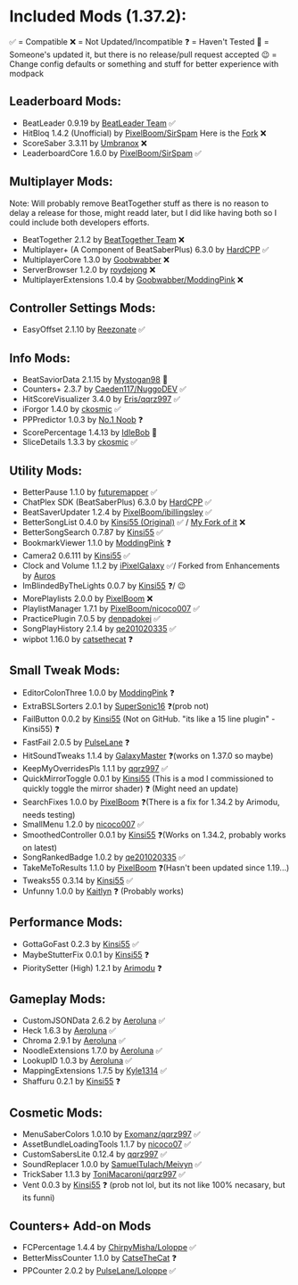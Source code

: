 # Included Mods (1.37.2):

✅ = Compatible
❌ = Not Updated/Incompatible
❓ = Haven't Tested
🤷 = Someone's updated it, but there is no release/pull request accepted
😉 = Change config defaults or something and stuff for better experience with modpack

## Leaderboard Mods:
- BeatLeader 0.9.19 by [BeatLeader Team](https://github.com/BeatLeader/beatleader-mod/releases) ✅
- HitBloq 1.4.2 (Unofficial) by [PixelBoom/SirSpam](https://github.com/PauseChampions/Hitbloq/releases) Here is the [Fork](https://github.com/iPixelGalaxy/Hitbloq) ❌
- ScoreSaber 3.3.11 by [Umbranox](https://github.com/ScoreSaber/scoresaber-plugin/releases) ❌
- LeaderboardCore 1.6.0 by [PixelBoom/SirSpam](https://github.com/rithik-b/LeaderboardCore/releases) ✅

## Multiplayer Mods:
Note: Will probably remove BeatTogether stuff as there is no reason to delay a release for those, might readd later, but I did like having both so I could include both developers efforts.
- BeatTogether 2.1.2 by [BeatTogether Team](https://github.com/BeatTogether/BeatTogether/releases) ❌
- Multiplayer+ (A Component of BeatSaberPlus) 6.3.0 by [HardCPP](https://github.com/hardcpp/BeatSaberPlus/releases) ✅
- MultiplayerCore 1.3.0 by [Goobwabber](https://github.com/Goobwabber/MultiplayerCore/releases) ❌
- ServerBrowser 1.2.0 by [roydejong](https://github.com/roydejong/BeatSaberServerBrowser/releases) ❌
- MultiplayerExtensions 1.0.4 by [Goobwabber/ModdingPink](https://github.com/Goobwabber/MultiplayerExtensions/releases) ❌

## Controller Settings Mods:
- EasyOffset 2.1.10 by [Reezonate](https://github.com/Reezonate/EasyOffset/releases) ✅

## Info Mods:
- BeatSaviorData 2.1.15 by [Mystogan98](https://github.com/Mystogan98/BeatSaviorData/releases) 🤷
- Counters+ 2.3.7 by [Caeden117/NuggoDEV](https://github.com/Caeden117/CountersPlus/releases) ✅
- HitScoreVisualizer 3.4.0 by [Eris/qqrz997](https://github.com/ErisApps/HitScoreVisualizer/releases) ✅
- iForgor 1.4.0 by [ckosmic](https://github.com/ckosmic/IForgor/releases) ✅
- PPPredictor 1.0.3 by [No.1 Noob](https://github.com/no-1-noob/PPPredictor/releases) ❓
- ScorePercentage 1.4.13 by [IdleBob](https://github.com/Idlebawb/ScorePercentage/releases) 🤷
- SliceDetails 1.3.3 by [ckosmic](https://github.com/ckosmic/SliceDetails/releases) ✅

## Utility Mods:
- BetterPause 1.1.0 by [futuremapper](https://github.com/Futuremappermydud/BetterPause/releases) ✅
- ChatPlex SDK (BeatSaberPlus) 6.3.0 by [HardCPP](https://github.com/hardcpp/BeatSaberPlus/releases) ✅
- BeatSaverUpdater 1.2.4 by [PixelBoom/ibillingsley](https://github.com/ibillingsley/BeatSaverUpdater/releases) ✅
- BetterSongList 0.4.0 by [Kinsi55 (Original)](https://github.com/kinsi55/BeatSaber_BetterSongList/releases) ✅ / [My Fork of it](https://github.com/iPixelGalaxy/BeatSaber_BetterSongList/releases) ❌
- BetterSongSearch 0.7.87 by [Kinsi55](https://github.com/kinsi55/BeatSaber_BetterSongSearch/releases) ✅
- BookmarkViewer 1.1.0 by [ModdingPink](https://github.com/ModdingPink/BookmarkViewer/releases) ❓
- Camera2 0.6.111 by [Kinsi55](https://github.com/kinsi55/CS_BeatSaber_Camera2/releases) ✅
- Clock and Volume 1.1.2 by [iPixelGalaxy](https://github.com/iPixelGalaxy/ClockAndVolume/releases) ✅/ Forked from Enhancements by [Auros](https://github.com/Auros/Enhancements/releases)
- ImBlindedByTheLights 0.0.7 by [Kinsi55](https://github.com/kinsi55/BeatSaber_ImBlindedByTheLights/releases) ❓/ 😉
- MorePlaylists 2.0.0 by [PixelBoom](https://github.com/rithik-b/MorePlaylists/releases) ❌
- PlaylistManager 1.7.1 by [PixelBoom/nicoco007](https://github.com/nicoco007/PlaylistManager/tree/beat-saber-1.37.0) ✅
- PracticePlugin 7.0.5 by [denpadokei](https://github.com/denpadokei/PracticePlugin/releases) ✅
- SongPlayHistory 2.1.4 by [qe201020335](https://github.com/qe201020335/SongPlayHistory/releases) ✅
- wipbot 1.16.0 by [catsethecat](https://github.com/catsethecat/wipbot/releases) ❓

## Small Tweak Mods:
- EditorColonThree 1.0.0 by [ModdingPink](https://github.com/ModdingPink/EditorColonThree/releases) ❓
- ExtraBSLSorters 2.0.1 by [SuperSonic16](https://github.com/thesupersonic16/ExtraBSLSorters/releases) ❓(prob not)
- FailButton 0.0.2 by [Kinsi55](https://github.com/kinsi55) (Not on GitHub. "its like a 15 line plugin" -Kinsi55) ❓
- FastFail 2.0.5 by [PulseLane](https://github.com/PulseLane/FastFail/releases) ❓
- HitSoundTweaks 1.1.4 by [GalaxyMaster](https://github.com/GalaxyMaster2/HitsoundTweaks/releases) ❓(works on 1.37.0 so maybe)
- KeepMyOverridesPls 1.1.1 by [qqrz997](https://github.com/qqrz997/KeepMyOverridesPls/releases) ✅
- QuickMirrorToggle 0.0.1 by [Kinsi55](https://github.com/kinsi55) (This is a mod I commissioned to quickly toggle the mirror shader) ❓ (Might need an update)
- SearchFixes 1.0.0 by [PixelBoom](https://github.com/rithik-b/SearchFixes/releases) ❓(There is a fix for 1.34.2 by Arimodu, needs testing)
- SmallMenu 1.2.0 by [nicoco007](https://github.com/nicoco007/BeatSaberSmallMenu/releases) ✅
- SmoothedController 0.0.1 by [Kinsi55](https://github.com/kinsi55/BeatSaber_SmoothedController/releases) ❓(Works on 1.34.2, probably works on latest)
- SongRankedBadge 1.0.2 by [qe201020335](https://github.com/qe201020335/SongRankedBadge/releases) ✅
- TakeMeToResults 1.1.0 by [PixelBoom](https://github.com/rithik-b/TakeMeToResults/releases) ❓(Hasn't been updated since 1.19...)
- Tweaks55 0.3.14 by [Kinsi55](https://github.com/kinsi55/BeatSaber_Tweaks55/releases) ✅
- Unfunny 1.0.0 by [Kaitlyn](https://github.com/ItsKaitlyn03/Unfunny/releases) ❓ (Probably works)

## Performance Mods:
- GottaGoFast 0.2.3 by [Kinsi55](https://github.com/kinsi55/CS_BeatSaber_GottaGoFast/releases) ✅
- MaybeStutterFix 0.0.1 by [Kinsi55](https://github.com/kinsi55) ❓
- PioritySetter (High) 1.2.1 by [Arimodu](https://github.com/Arimodu/PrioritySetter/releases) ❓

## Gameplay Mods:
- CustomJSONData 2.6.2 by [Aeroluna](https://github.com/Aeroluna/CustomJSONData/releases) ✅
- Heck 1.6.3 by [Aeroluna](https://github.com/Aeroluna/Heck/releases) ✅
- Chroma 2.9.1 by [Aeroluna](https://github.com/Aeroluna/Heck/releases) ✅
- NoodleExtensions 1.7.0 by [Aeroluna](https://github.com/Aeroluna/Heck/releases) ✅
- LookupID 1.0.3 by [Aeroluna](https://github.com/Aeroluna/Heck/releases) ✅
- MappingExtensions 1.7.5 by [Kyle1314](https://github.com/Kylemc1413/MappingExtensions) ✅
- Shaffuru 0.2.1 by [Kinsi55](https://github.com/kinsi55/BeatSaber_Shaffuru/releases) ❓


## Cosmetic Mods:
- MenuSaberColors 1.0.10 by [Exomanz/qqrz997](https://github.com/qqrz997/MenuSaberColors/releases) ✅
- AssetBundleLoadingTools 1.1.7 by [nicoco07](https://github.com/nicoco007/AssetBundleLoadingTools/releases) ✅
- CustomSabersLite 0.12.4 by [qqrz997](https://github.com/qqrz997/CustomSabersLite/releases) ✅
- SoundReplacer 1.0.0 by [SamuelTulach/Meivyn](https://github.com/Meivyn/SoundReplacer) ✅
- TrickSaber 1.1.3 by [ToniMacaroni/qqrz997](https://github.com/qqrz997/TrickSaber) ✅
- Vent 0.0.3 by [Kinsi55](https://github.com/kinsi55) ❓ (prob not lol, but its not like 100% necasary, but its funni)

## Counters+ Add-on Mods
- FCPercentage 1.4.4 by [ChirpyMisha/Loloppe](https://github.com/Loloppe/FC-Percentage/releases) ✅
- BetterMissCounter 1.1.0 by [CatseTheCat](https://github.com/catsethecat/BetterMissCounter/releases) ❓
- PPCounter 2.0.2 by [PulseLane/Loloppe](https://github.com/Loloppe/PPCounter/releases) ✅
